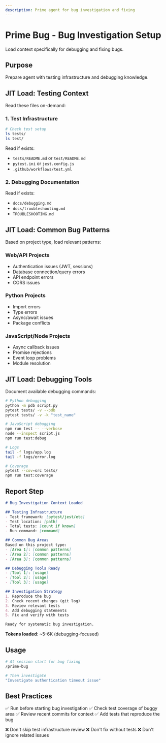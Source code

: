 ```yaml
---
description: Prime agent for bug investigation and fixing
---
```


# Prime Bug - Bug Investigation Setup

Load context specifically for debugging and fixing bugs.

## Purpose

Prepare agent with testing infrastructure and debugging knowledge.

## JIT Load: Testing Context

Read these files on-demand:

### 1. Test Infrastructure
```bash
# Check test setup
ls tests/
ls test/
```

Read if exists:
- `tests/README.md` or `test/README.md`
- `pytest.ini` or `jest.config.js`
- `.github/workflows/test.yml`

### 2. Debugging Documentation
Read if exists:
- `docs/debugging.md`
- `docs/troubleshooting.md`
- `TROUBLESHOOTING.md`

## JIT Load: Common Bug Patterns

Based on project type, load relevant patterns:

### Web/API Projects
- Authentication issues (JWT, sessions)
- Database connection/query errors
- API endpoint errors
- CORS issues

### Python Projects
- Import errors
- Type errors
- Async/await issues
- Package conflicts

### JavaScript/Node Projects
- Async callback issues
- Promise rejections
- Event loop problems
- Module resolution

## JIT Load: Debugging Tools

Document available debugging commands:

```bash
# Python debugging
python -m pdb script.py
pytest tests/ -v --pdb
pytest tests/ -v -k "test_name"

# JavaScript debugging
npm run test -- --verbose
node --inspect script.js
npm run test:debug

# Logs
tail -f logs/app.log
tail -f logs/error.log

# Coverage
pytest --cov=src tests/
npm run test:coverage
```

## Report Step

```markdown
# Bug Investigation Context Loaded

## Testing Infrastructure
- Test framework: [pytest/jest/etc]
- Test location: [path]
- Total tests: [count if known]
- Run command: [command]

## Common Bug Areas
Based on this project type:
- [Area 1]: [common patterns]
- [Area 2]: [common patterns]
- [Area 3]: [common patterns]

## Debugging Tools Ready
- [Tool 1]: [usage]
- [Tool 2]: [usage]
- [Tool 3]: [usage]

## Investigation Strategy
1. Reproduce the bug
2. Check recent changes (git log)
3. Review relevant tests
4. Add debugging statements
5. Fix and verify with tests

Ready for systematic bug investigation.
```

**Tokens loaded**: ~5-6K (debugging-focused)

## Usage

```bash
# At session start for bug fixing
/prime-bug

# Then investigate
"Investigate authentication timeout issue"
```

## Best Practices

✅ Run before starting bug investigation
✅ Check test coverage of buggy area
✅ Review recent commits for context
✅ Add tests that reproduce the bug

❌ Don't skip test infrastructure review
❌ Don't fix without tests
❌ Don't ignore related issues
